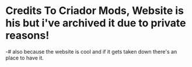 # Credits To Criador Mods, Website is his but i've archived it due to private reasons!
-# also because the website is cool and if it gets taken down there's an place to have it.
